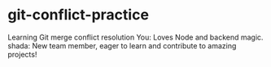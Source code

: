 # git-conflict-practice
Learning Git merge conflict resolution
You: Loves Node and backend magic.
shada: New team member, eager to learn and contribute to amazing projects!
